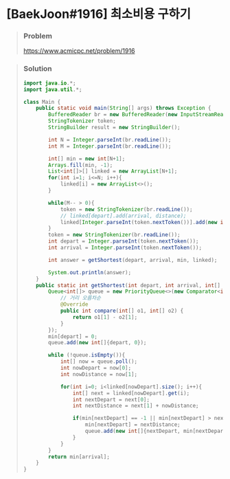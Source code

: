# [BaekJoon#1916] 최소비용 구하기



> ### Problem
>
> https://www.acmicpc.net/problem/1916



> ### Solution
>
> ```java
> import java.io.*;
> import java.util.*;
> 
> class Main {
>     public static void main(String[] args) throws Exception {
>         BufferedReader br = new BufferedReader(new InputStreamReader(System.in));
>         StringTokenizer token;
>         StringBuilder result = new StringBuilder();
> 
>         int N = Integer.parseInt(br.readLine());
>         int M = Integer.parseInt(br.readLine());
> 
>         int[] min = new int[N+1];
>         Arrays.fill(min, -1);
>         List<int[]>[] linked = new ArrayList[N+1];
>         for(int i=1; i<=N; i++){
>             linked[i] = new ArrayList<>();
>         }
> 
>         while(M-- > 0){
>             token = new StringTokenizer(br.readLine());
>             // linked[depart].add(arrival, distance);
>             linked[Integer.parseInt(token.nextToken())].add(new int[]{Integer.parseInt(token.nextToken()), Integer.parseInt(token.nextToken())});
>         }
>         token = new StringTokenizer(br.readLine());
>         int depart = Integer.parseInt(token.nextToken());
>         int arrival = Integer.parseInt(token.nextToken());
> 
>         int answer = getShortest(depart, arrival, min, linked);
> 
>         System.out.println(answer);
>     }
>     public static int getShortest(int depart, int arrival, int[] min, List<int[]>[] linked){
>         Queue<int[]> queue = new PriorityQueue<>(new Comparator<int[]>() {
>             // 거리 오름차순
>             @Override
>             public int compare(int[] o1, int[] o2) {
>                 return o1[1] - o2[1];
>             }
>         });
>         min[depart] = 0;
>         queue.add(new int[]{depart, 0});
> 
>         while (!queue.isEmpty()){
>             int[] now = queue.poll();
>             int nowDepart = now[0];
>             int nowDistance = now[1];
> 
>             for(int i=0; i<linked[nowDepart].size(); i++){
>                 int[] next = linked[nowDepart].get(i);
>                 int nextDepart = next[0];
>                 int nextDistance = next[1] + nowDistance;
> 
>                 if(min[nextDepart] == -1 || min[nextDepart] > nextDistance){
>                     min[nextDepart] = nextDistance;
>                     queue.add(new int[]{nextDepart, min[nextDepart]});
>                 }
>             }
>         }
>         return min[arrival];
>     }
> }
> ```
>

